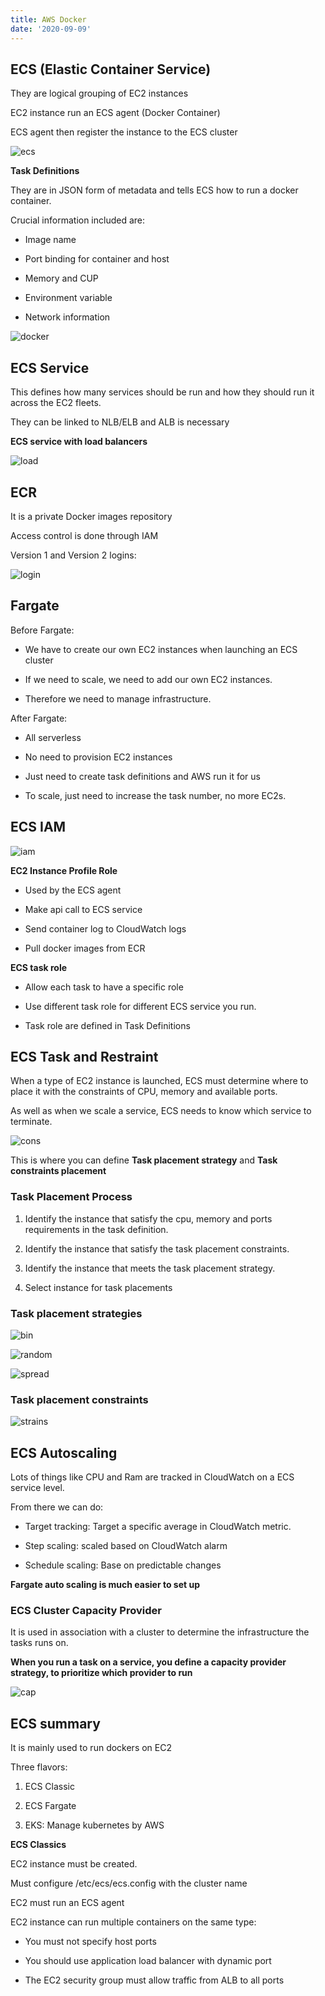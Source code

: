 ```yaml
---
title: AWS Docker
date: '2020-09-09'
---
```


## ECS (Elastic Container Service)

They are logical grouping of EC2 instances

EC2 instance run an ECS agent (Docker Container)

ECS agent then register the instance to the ECS cluster

![ecs](./ecs.jpg)

**Task Definitions**

They are in JSON form of metadata and tells ECS how to run a docker container.

Crucial information included are:

- Image name

- Port binding for container and host

* Memory and CUP

* Environment variable

* Network information

![docker](./docker.jpg)

## ECS Service

This defines how many services should be run and how they should run it across the EC2 fleets.

They can be linked to NLB/ELB and ALB is necessary

**ECS service with load balancers**

![load](./loadBalance.jpg)

## ECR

It is a private Docker images repository

Access control is done through IAM

Version 1 and Version 2 logins:

![login](./login.png)

## Fargate

Before Fargate:

- We have to create our own EC2 instances when launching an ECS cluster

- If we need to scale, we need to add our own EC2 instances.

- Therefore we need to manage infrastructure.

After Fargate:

- All serverless

- No need to provision EC2 instances

- Just need to create task definitions and AWS run it for us

- To scale, just need to increase the task number, no more EC2s.

## ECS IAM

![iam](./IAM.png)

**EC2 Instance Profile Role**

- Used by the ECS agent

- Make api call to ECS service

- Send container log to CloudWatch logs

- Pull docker images from ECR

**ECS task role**

- Allow each task to have a specific role

- Use different task role for different ECS service you run.

* Task role are defined in Task Definitions

## ECS Task and Restraint

When a type of EC2 instance is launched, ECS must determine where to place it with the constraints of CPU, memory and available ports.

As well as when we scale a service, ECS needs to know which service to terminate.

![cons](./constraints.png)

This is where you can define **Task placement strategy** and **Task constraints placement**

### Task Placement Process

1. Identify the instance that satisfy the cpu, memory and ports requirements in the task definition.

2. Identify the instance that satisfy the task placement constraints.

3. Identify the instance that meets the task placement strategy.

4. Select instance for task placements

### Task placement strategies

![bin](./bin.png)

![random](./random.png)

![spread](./spread.png)

### Task placement constraints

![strains](./strains.png)

## ECS Autoscaling

Lots of things like CPU and Ram are tracked in CloudWatch on a ECS service level.

From there we can do:

- Target tracking: Target a specific average in CloudWatch metric.

- Step scaling: scaled based on CloudWatch alarm

- Schedule scaling: Base on predictable changes

**Fargate auto scaling is much easier to set up**

### ECS Cluster Capacity Provider

It is used in association with a cluster to determine the infrastructure the tasks runs on.

**When you run a task on a service, you define a capacity provider strategy, to prioritize which provider to run**

![cap](./capacity.png)

## ECS summary

It is mainly used to run dockers on EC2

Three flavors:

1. ECS Classic

2. ECS Fargate

3. EKS: Manage kubernetes by AWS

**ECS Classics**

EC2 instance must be created.

Must configure /etc/ecs/ecs.config with the cluster name

EC2 must run an ECS agent

EC2 instance can run multiple containers on the same type:

- You must not specify host ports

- You should use application load balancer with dynamic port

- The EC2 security group must allow traffic from ALB to all ports
